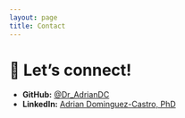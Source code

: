 ```yaml
---
layout: page
title: Contact
---
```




# 📌 Let’s connect!

  
- **GitHub:** [@Dr_AdrianDC](https://github.com/DrAdrianDC)  
- **LinkedIn:** [Adrian Dominguez-Castro, PhD](https://www.linkedin.com/in/adrian-dominguez-castro-phd-44b51a221/)
